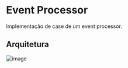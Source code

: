 # Event Processor

Implementação de case de um event processor.

## Arquitetura

![image](https://github.com/user-attachments/assets/da5a9fd1-81c8-48c0-a7ab-4b8d4efe3a39)



